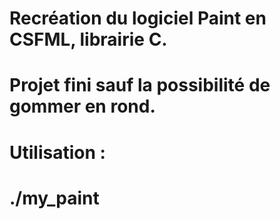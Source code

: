 # Recréation du logiciel Paint en CSFML, librairie C.
#
# Projet fini sauf la possibilité de gommer en rond.
#
# Utilisation :
#
# ./my_paint
